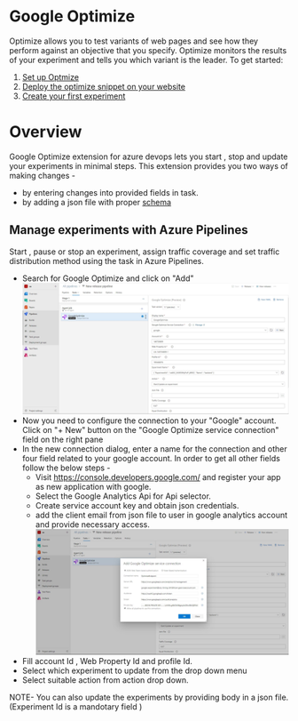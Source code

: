# Google Optimize
Optimize allows you to test variants of web pages and see how they perform against an objective that you specify. Optimize monitors the results of your experiment and tells you which variant is the leader. To get started:
 
 
 
1) [ Set up Optmize](https://support.google.com/optimize/answer/6211921)
2) [ Deploy the optimize snippet on your website](https://support.google.com/optimize/answer/6211921)
3) [ Create your first experiment](https://support.google.com/optimize/answer/6211930)
 
 
 
# Overview
Google Optimize extension for azure devops lets you start , stop and update your experiments in minimal steps. This extension provides you two ways of making changes - 
 
* by entering changes into provided fields in task.
* by adding a json file with proper [schema](Tasks/GoogleOptimize/models/Schema.json)



## Manage experiments with Azure Pipelines 
Start , pause or stop an experiment, assign traffic coverage and set traffic distribution method using the task in Azure Pipelines.

* Search for Google Optimize and click on "Add"
![](images/1.JPG)
* Now you need to configure the connection to your "Google" account. Click on "+ New" button on the "Google Optimize service connection" field on the right pane
* In the new connection dialog, enter a name for the connection and other four field related to your google account. In order to get all other fields follow the below steps -
    * Visit https://console.developers.google.com/ and register your app as new application with google. 
    * Select the Google Analytics Api for Api selector.
    * Create service account key and obtain json credentials.
    * add the client email from json file to user in google analytics account and provide necessary access.
![](images/2.JPG)
* Fill account Id , Web Property Id and profile Id.
* Select which experiment to update from the drop down menu
* Select suitable action from action drop down.

NOTE- You can also update the experiments by providing body in a json file. (Experiment Id is a mandotary field )





